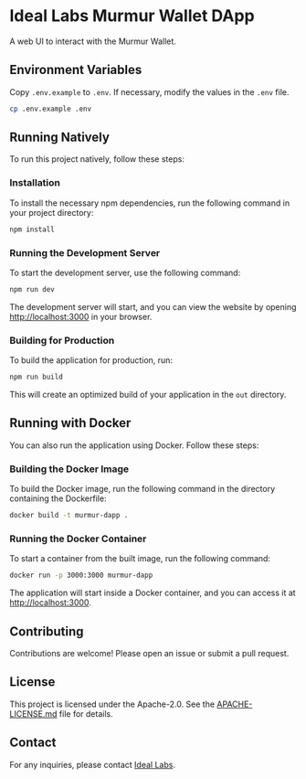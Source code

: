 # Ideal Labs Murmur Wallet DApp

A web UI to interact with the Murmur Wallet.

## Environment Variables

Copy `.env.example` to `.env`. If necessary, modify the values in the `.env` file.

```bash
cp .env.example .env
```

## Running Natively

To run this project natively, follow these steps:

### Installation

To install the necessary npm dependencies, run the following command in your project directory:

```bash
npm install
```

### Running the Development Server

To start the development server, use the following command:

```bash
npm run dev
```

The development server will start, and you can view the website by opening [http://localhost:3000](http://localhost:3000) in your browser.

### Building for Production

To build the application for production, run:

```bash
npm run build
```

This will create an optimized build of your application in the `out` directory.

## Running with Docker

You can also run the application using Docker. Follow these steps:

### Building the Docker Image

To build the Docker image, run the following command in the directory containing the Dockerfile:

```bash
docker build -t murmur-dapp .
```

### Running the Docker Container

To start a container from the built image, run the following command:

```bash
docker run -p 3000:3000 murmur-dapp
```

The application will start inside a Docker container, and you can access it at [http://localhost:3000](http://localhost:3000).

## Contributing

Contributions are welcome! Please open an issue or submit a pull request.

## License

This project is licensed under the Apache-2.0. See the [APACHE-LICENSE.md](./APACHE-LICENSE.md) file for details.

## Contact

For any inquiries, please contact [Ideal Labs](https://idealabs.network).
